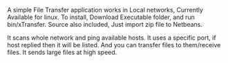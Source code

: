 A simple File Transfer application works in Local networks, Currently Available for linux.
To install, Download Executable folder, and run bin/xTransfer.
Source also included, Just import zip file to Netbeans.

It scans whole network and ping available hosts. It uses a specific port, if host replied then it will be listed. And you can transfer files to them/receive files.
It sends large files at high speed.
